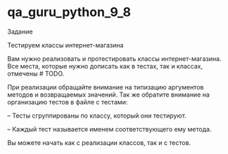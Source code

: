 # qa_guru_python_9_8

Задание


Тестируем классы интернет-магазина


Вам нужно реализовать и протестировать классы интернет-магазина. Все места, которые нужно дописать как в тестах, так и классах, отмечены # TODO.



При реализации обращайте внимание на типизацию аргументов методов и возвращаемых значений. Так же обратите внимание на организацию тестов в файле с тестами:



– Тесты сгруппированы по классу, который они тестируют.

– Каждый тест называется именем соответствующего ему метода.



Вы можете начать как с реализации классов, так и с тестов.
